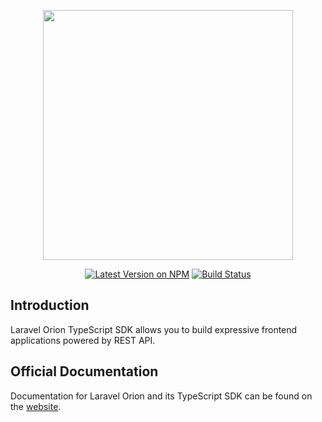 <p align="center">
    <img src="https://res.cloudinary.com/dudxt4lp6/image/upload/v1572976051/Laravel%20Orion/logo_with_text_t5jjyc.png" width="400">
</p>

<p align="center">
<a href="https://www.npmjs.com/package/@tailflow/laravel-orion"><img src="https://img.shields.io/npm/v/@tailflow/laravel-orion" alt="Latest Version on NPM"></a>
<a href="https://github.com/tailflow/laravel-orion-ts/actions"><img src="https://img.shields.io/github/actions/workflow/status/tailflow/laravel-orion-ts/default.yml?branch=main" alt="Build Status"></a>
</p>

## Introduction

Laravel Orion TypeScript SDK allows you to build expressive frontend applications powered by REST API.

## Official Documentation

Documentation for Laravel Orion and its TypeScript SDK can be found on the [website](https://tailflow.github.io/laravel-orion-docs/).
